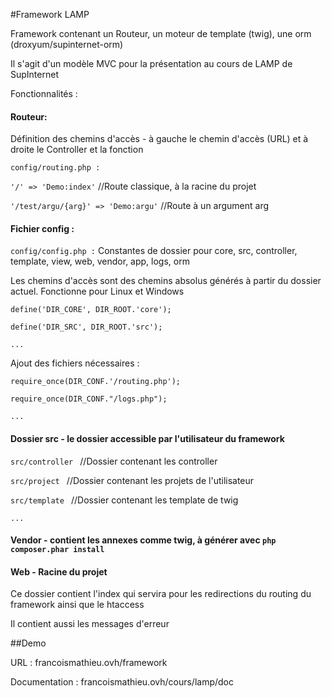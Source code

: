 #Framework LAMP

Framework contenant un Routeur, un moteur de template (twig), une orm (droxyum/supinternet-orm)

Il s'agit d'un modèle MVC pour la présentation au cours de LAMP de SupInternet 

Fonctionnalités :
#### Routeur:
Définition des chemins d'accès - à gauche le chemin d'accès (URL) et à droite le Controller et la fonction

`config/routing.php :`

`'/' => 'Demo:index'`  //Route classique, à la racine du projet

`'/test/argu/{arg}' => 'Demo:argu'` //Route à un argument arg

#### Fichier config :

`config/config.php :` 
Constantes de dossier pour core, src, controller, template, view, web, vendor, app, logs, orm

Les chemins d'accès sont des chemins absolus générés à partir du dossier actuel. Fonctionne pour Linux et Windows

`define('DIR_CORE', DIR_ROOT.'core');`

`define('DIR_SRC', DIR_ROOT.'src');`

`...`

Ajout des fichiers nécessaires :

`require_once(DIR_CONF.'/routing.php');`

`require_once(DIR_CONF."/logs.php");`

`...`


#### Dossier src - le dossier accessible par l'utilisateur du framework

`src/controller ` //Dossier contenant les controller

`src/project ` //Dossier contenant les projets de l'utilisateur

`src/template ` //Dossier contenant les template de twig

`...`

#### Vendor - contient les annexes comme twig, à générer avec `php composer.phar install`

#### Web - Racine du projet

Ce dossier contient l'index qui servira pour les redirections du routing du framework ainsi que le htaccess

Il contient aussi les messages d'erreur



##Demo

URL : francoismathieu.ovh/framework

Documentation : francoismathieu.ovh/cours/lamp/doc


